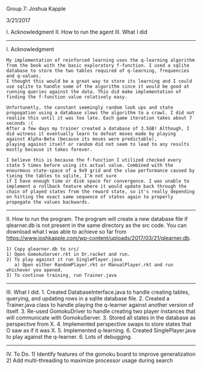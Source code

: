 Group 7: Joshua Kapple

3/21/2017

I. Acknowledgment
II. How to run the agent
III. What I did

---------------------------------------------------------------------------------
I. Acknowledgment

	My implementation of reinforced learning uses the q-learning algorithm from the book with the basic exploratory f-function. I used a sqlite database to store the two tables required of q-learning, frequencies and q-values. 
	I thought this would be a great way to store its learning and I could use sqlite to handle some of the algorithm since it would be good at running queries against the data. This did make implementation of finding the f-function value relatively easy.  
	
	Unfortunetly, the constant seemingly random look ups and state propogation using a database slows the algorithm to a crawl. I did not realize this until it was too late. Each game iteration takes about 7 seconds :(
	After a few days my trainer created a database of 3.5GB! Although, I did witness it eventually learn to defeat moves made by playing against Alpha-Beta (because its moves were predictable), 
	playing against itself or random did not seem to lead to any results mostly because it takes forever. 
	
	I believe this is because the f-function I utilized checked every state 5 times before using its actual value. Combined with the enourmous state-space of a 9x9 grid and the slow performance caused by tieing the tables to sqlite, I'm not sure
	if I have enough time or disk space for convergence. I was unable to implement a rollback feature where it would update back through the chain of played states from the reward state, so it's really depending on hitting the exact same sequence of states again to properly propogate the values backwards. 

---------------------------------------------------------------------------------
II. How to run the program. 
The program will create a new database file if qlearner.db is not present in the same directory as the src code. You can download what I was able to achieve so far from https://www.joshkapple.com/wp-content/uploads/2017/03/21/qlearner.db. 

	1) Copy qlearner.db to src/
	1) Open GomokuServer.rkt in Dr.racket and run.
	2) To play against it run SinglePlayer.java 
	   a) Open either RandomPlayer.rkt or ManualPlayer.rkt and run whichever you opened.
	3) To continue training, run Trainer.java

---------------------------------------------------------------------------------
III. What I did.
	1. Created DatabaseInterface.java to handle creating tables, querying, and updating rows in a sqlite database file. 
	2. Created a Trainer.java class to handle playing the q-learner against another version of itself.
	3. Re-used GomokuDriver to handle creating two player instances that will communicate with GomokuServer.
	3. Stored all states in the database as perspective from X. 
	4. Implemented perspective swaps to store states that O saw as if it was X. 
	5. Implemented q-learning. 
	6. Created SinglePlayer.java to play against the q-learner.
	6. Lots of debugging.

---------------------------------------------------------------------------------    
IV. To Do. 
    1) Identify features of the gomoku board to improve generalization
    2) Add multi-threading to maximize processor usage during search